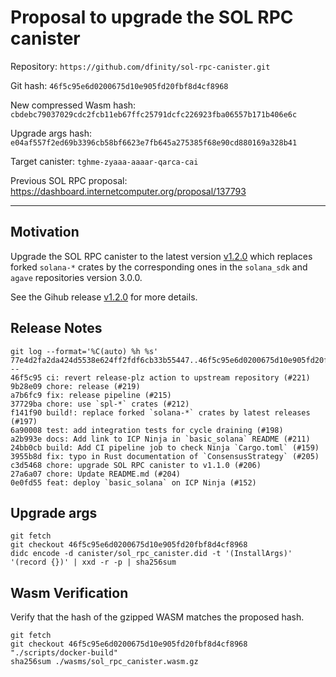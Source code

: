 # Proposal to upgrade the SOL RPC canister

Repository: `https://github.com/dfinity/sol-rpc-canister.git`

Git hash: `46f5c95e6d0200675d10e905fd20fbf8d4cf8968`

New compressed Wasm hash: `cbdebc79037029cdc2fcb11eb67ffc25791dcfc226923fba06557b171b406e6c`

Upgrade args hash: `e04af557f2ed69b3396cb58bf6623e7fb645a275385f68e90cd880169a328b41`

Target canister: `tghme-zyaaa-aaaar-qarca-cai`

Previous SOL RPC proposal: https://dashboard.internetcomputer.org/proposal/137793

---

## Motivation
Upgrade the SOL RPC canister to the latest version [v1.2.0](https://github.com/dfinity/sol-rpc-canister/releases/tag/sol_rpc_canister-v1.2.0) which replaces forked `solana-*` crates by the corresponding ones in the `solana_sdk` and `agave` repositories version 3.0.0.

See the Gihub release [v1.2.0](https://github.com/dfinity/sol-rpc-canister/releases/tag/sol_rpc_canister-v1.2.0) for more details.

## Release Notes

```
git log --format='%C(auto) %h %s' 77e4d2fa2da424d5538e624ff2fdf6cb33b55447..46f5c95e6d0200675d10e905fd20fbf8d4cf8968 --
46f5c95 ci: revert release-plz action to upstream repository (#221)
9b28e09 chore: release (#219)
a7b6fc9 fix: release pipeline (#215)
37729ba chore: use `spl-*` crates (#212)
f141f90 build!: replace forked `solana-*` crates by latest releases (#197)
6a90008 test: add integration tests for cycle draining (#198)
a2b993e docs: Add link to ICP Ninja in `basic_solana` README (#211)
24bb0cb build: Add CI pipeline job to check Ninja `Cargo.toml` (#159)
3955b8d fix: typo in Rust documentation of `ConsensusStrategy` (#205)
c3d5468 chore: upgrade SOL RPC canister to v1.1.0 (#206)
27a6a07 chore: Update README.md (#204)
0e0fd55 feat: deploy `basic_solana` on ICP Ninja (#152)
 ```

## Upgrade args

```
git fetch
git checkout 46f5c95e6d0200675d10e905fd20fbf8d4cf8968
didc encode -d canister/sol_rpc_canister.did -t '(InstallArgs)' '(record {})' | xxd -r -p | sha256sum
```

## Wasm Verification

Verify that the hash of the gzipped WASM matches the proposed hash.

```
git fetch
git checkout 46f5c95e6d0200675d10e905fd20fbf8d4cf8968
"./scripts/docker-build"
sha256sum ./wasms/sol_rpc_canister.wasm.gz
```